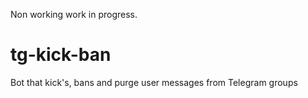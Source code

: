 Non working work in progress.

# tg-kick-ban
Bot that kick's, bans and purge user messages from Telegram groups
